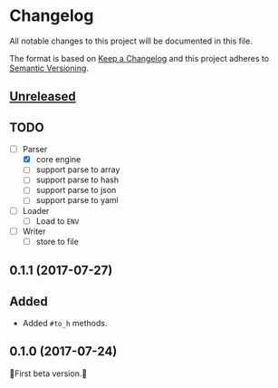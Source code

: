 # Changelog

All notable changes to this project will be documented in this file.

The format is based on [Keep a Changelog](http://keepachangelog.com/en/1.0.0/)
and this project adheres to [Semantic Versioning](http://semver.org/spec/v2.0.0.html).

## [Unreleased]

## TODO

- [ ] Parser
  - [x] core engine
  - [ ] support parse to array
  - [ ] support parse to hash
  - [ ] support parse to json
  - [ ] support parse to yaml
- [ ] Loader
  - [ ] Load to `ENV`
- [ ] Writer
  - [ ] store to file

## 0.1.1 (2017-07-27)

## Added

- Added `#to_h` methods.

## 0.1.0 (2017-07-24)

:star2:First beta version.:star2:

[Unreleased]: https://github.com/icyleaf/poncho/compare/v0.1.1...HEAD
[0.1.1]: https://github.com/icyleaf/poncho/compare/v0.1.0...v0.1.1
[0.1.0]: https://github.com/icyleaf/poncho/compare/04d17738bcb7c15000ae56fea6c72157a96edfc4...v0.1.0
